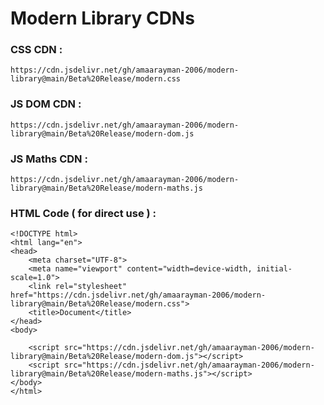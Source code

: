 # Modern Library CDNs

### CSS CDN :
```https://cdn.jsdelivr.net/gh/amaarayman-2006/modern-library@main/Beta%20Release/modern.css```
### JS DOM CDN :
```https://cdn.jsdelivr.net/gh/amaarayman-2006/modern-library@main/Beta%20Release/modern-dom.js```
### JS Maths CDN :
```https://cdn.jsdelivr.net/gh/amaarayman-2006/modern-library@main/Beta%20Release/modern-maths.js```

### HTML Code ( for direct use ) :
```
<!DOCTYPE html>
<html lang="en">
<head>
    <meta charset="UTF-8">
    <meta name="viewport" content="width=device-width, initial-scale=1.0">
    <link rel="stylesheet" href="https://cdn.jsdelivr.net/gh/amaarayman-2006/modern-library@main/Beta%20Release/modern.css">
    <title>Document</title>
</head>
<body>

    <script src="https://cdn.jsdelivr.net/gh/amaarayman-2006/modern-library@main/Beta%20Release/modern-dom.js"></script>
    <script src="https://cdn.jsdelivr.net/gh/amaarayman-2006/modern-library@main/Beta%20Release/modern-maths.js"></script>
</body>
</html>
```
